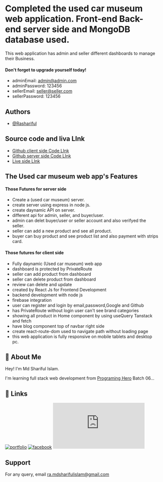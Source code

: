 
# Completed the used car museum web application. Front-end Back-end server side and MongoDB database used.
This web application has admin and seller different dashboards to manage their Business.

#### Don't forget to upgrade yourself today!

- adminEmail: admin@admin.com
- adminPassword: 123456
- sellerEmail: seller@seller.com
- sellerPassword: 123456



## Authors

- [@Rashariful](https://github.com/rashariful)


## Source code and liva LInk

 - [Github client side Code LInk](https://github.com/programming-hero-web-course-4/b612-used-products-resale-clients-side-rashariful)
 - [Github server side Code LInk](https://github.com/programming-hero-web-course-4/b612-used-products-resale-server-side-rashariful)
 - [Live side LInk](https://used-car-museum.web.app/)
## The Used car museum web app's Features

#### Those Futures for server side
- Create a (used car museum) server.
- create server using express in node js.
- create daynamic API on server.
- different api for admin, seller, and buyer/user.
- admin can delet buyer/user or seller account and also verifyed the seller.
- seller can add a new product and see all product.
- buyer can buy product and see product list and also payment with strips card.
#### Those futures for client side
- Fully daynamic (Used car museum) web app
- dashboard is protected by PrivateRoute
- seller can add product from dashboard
- seller can delete product from dashboard
- review can delete and update 
- created by React Js for Frontend Development
- backend development with node js
- firebase integration
- user can register and login by email,password,Google and Github
- has PrivateRoute without login user can't see brand categories
- showing all product in Home component by using useQuery Tanstack and fetch
- have blog component top of navbar right side
- create react-route-dom used to navigate path without loading page
- this web application is fully responsive on mobile tablets and desktop pc.


## 🚀 About Me
Hey!
I'm Md Shariful Islam.

I'm learning full stack web development from [Programing Hero](https://www.programming-hero.com/) Batch 06...


## 🔗 Links
[![portfolio](https://img.shields.io/badge/my_portfolio-000?style=for-the-badge&logo=ko-fi&logoColor=white)](https://katherineoelsner.com/)
[![facebook](https://img.shields.io/badge/linkedin-0A66C2?style=for-the-badge&logo=linkedin&logoColor=white)](https://www.linkedin.com/)
[![facebook](https://www.facebook.com/profile.php?id=100011773530655)](https://www.facebook.com/)


## Support

For any query, email ra.mdsharifulislam@gmail.com

